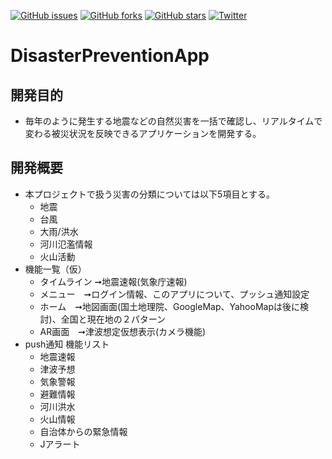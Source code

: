 [![GitHub issues](https://img.shields.io/github/issues/Markun1975/DisasterPreventionApp)](https://github.com/Markun1975/DisasterPreventionApp/issues)
[![GitHub forks](https://img.shields.io/github/forks/Markun1975/DisasterPreventionApp)](https://github.com/Markun1975/DisasterPreventionApp/network)
[![GitHub stars](https://img.shields.io/github/stars/Markun1975/DisasterPreventionApp)](https://github.com/Markun1975/DisasterPreventionApp/stargazers)
[![Twitter](https://img.shields.io/twitter/url?style=social)](https://twitter.com/intent/tweet?text=Wow:&url=https%3A%2F%2Fgithub.com%2FMarkun1975%2FDisasterPreventionApp)
# DisasterPreventionApp

## 開発目的
+ 毎年のように発生する地震などの自然災害を一括で確認し、リアルタイムで変わる被災状況を反映できるアプリケーションを開発する。

## 開発概要
+ 本プロジェクトで扱う災害の分類については以下5項目とする。
  + 地震
  + 台風
  + 大雨/洪水
  + 河川氾濫情報
  + 火山活動
+ 機能一覧（仮）
  + タイムライン ➞地震速報(気象庁速報)
  + メニュー　➞ログイン情報、このアプリについて、プッシュ通知設定
  + ホーム　➞地図画面(国土地理院、GoogleMap、YahooMapは後に検討)、全国と現在地の２パターン
  + AR画面　➞津波想定仮想表示(カメラ機能)
+ push通知 機能リスト
  + 地震速報
  + 津波予想
  + 気象警報
  + 避難情報
  + 河川洪水
  + 火山情報
  + 自治体からの緊急情報
  + Jアラート
